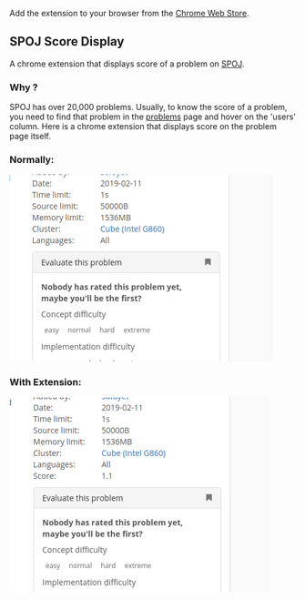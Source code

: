 Add the extension to your browser from the [Chrome Web Store](https://chrome.google.com/webstore/detail/spoj-problems-score/pbcdiclhehecklkpbhmndllmkiojhiif).

## SPOJ Score Display

A chrome extension that displays score of a problem on [SPOJ](https://www.spoj.com).

### Why ?

SPOJ has over 20,000 problems. Usually, to know the score of a problem, you need to find that problem in the [problems](https://www.spoj.com/problems/classical/) page and hover on the 'users' column. Here is a chrome extension that displays score on the problem page itself.

### Normally: 

![Normal](./src/img/normal.png)

### With Extension:

![Score](./src/img/ext.png)
